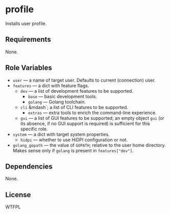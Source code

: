 profile
=======

Installs user profile.

Requirements
------------

None.

Role Variables
--------------

* `user` &mdash; a name of target user. Defaults to current (connection) user.
* `features` &mdash; a dict with feature flags.
    * `dev` &mdash; a list of development features to be supported.
        * `base` &mdash; basic development tools.
        * `golang` &mdash; Golang toolchain.
    * `cli` &mdash`; a list of CLI features to be supported.
        * `extras` &mdash; extra tools to enrich the command-line experience.
    * `gui` &mdash; a list of GUI features to be supported; an empty object
      `gui` (or its absence, if no GUI support is required) is sufficient for
       this specific role.
* `system` &mdash; a dict with target system properties.
    * `hidpi` &mdash; whether to use HiDPI configuration or not.
* `golang_gopath` &mdash; the value of `GOPATH`; relative to the user home directory.
  Makes sense only if `golang` is present in `features["dev"]`.

Dependencies
------------

None.

License
-------

WTFPL
